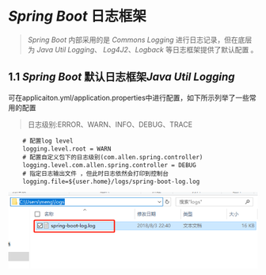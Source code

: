 # *Spring Boot* 日志框架
> *Spring Boot* 内部采用的是 *Commons Logging* 进行日志记录，但在底层为 *Java Util Logging*、
> *Log4J2*、*Logback* 等日志框架提供了默认配置 。

## 1.1 *Spring Boot* 默认日志框架*Java Util Logging*
可在applicaiton.yml/application.properties中进行配置，如下所示列举了一些常用的配置
> 日志级别:ERROR、WARN、INFO、DEBUG、TRACE

        # 配置log level
        logging.level.root = WARN
        # 配置自定义包下的日志级别(com.allen.spring.controller) 
        logging.level.com.allen.spring.controller = DEBUG
        # 指定日志输出文件 ，但此时日志依然会打印到控制台 
        logging.file=${user.home}/logs/spring-boot-log.log
        
![logfile](src/test/resources/logfile.jpg)
        

